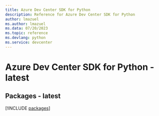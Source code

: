 ```yaml
---
title: Azure Dev Center SDK for Python
description: Reference for Azure Dev Center SDK for Python
author: lmazuel
ms.author: lmazuel
ms.data: 07/20/2023
ms.topic: reference
ms.devlang: python
ms.service: devcenter
---
```

# Azure Dev Center SDK for Python - latest
## Packages - latest
[!INCLUDE [packages](dev-center-index.md)]